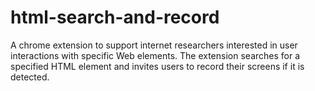 # html-search-and-record
A chrome extension to support internet researchers interested in user interactions with specific Web elements. The extension searches for a specified HTML element and invites users to record their screens if it is detected.
